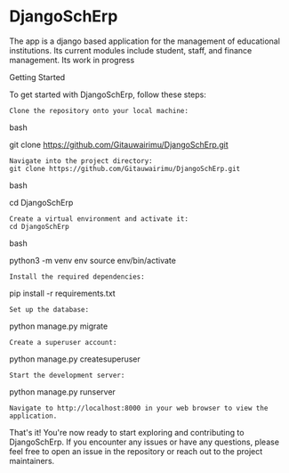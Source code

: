 # DjangoSchErp
The app is a django based application for the management of educational institutions.
Its current modules include student, staff, and finance management.
Its work in progress

Getting Started

To get started with DjangoSchErp, follow these steps:

    Clone the repository onto your local machine:

bash

git clone https://github.com/Gitauwairimu/DjangoSchErp.git

    Navigate into the project directory:
    git clone https://github.com/Gitauwairimu/DjangoSchErp.git

bash

cd DjangoSchErp

    Create a virtual environment and activate it:
    cd DjangoSchErp

bash

python3 -m venv env
source env/bin/activate

    Install the required dependencies:

pip install -r requirements.txt

    Set up the database:

python manage.py migrate

    Create a superuser account:

python manage.py createsuperuser

    Start the development server:

python manage.py runserver

    Navigate to http://localhost:8000 in your web browser to view the application.

That's it! You're now ready to start exploring and contributing to DjangoSchErp. If you encounter any issues or have any questions, please feel free to open an issue in the repository or reach out to the project maintainers.
